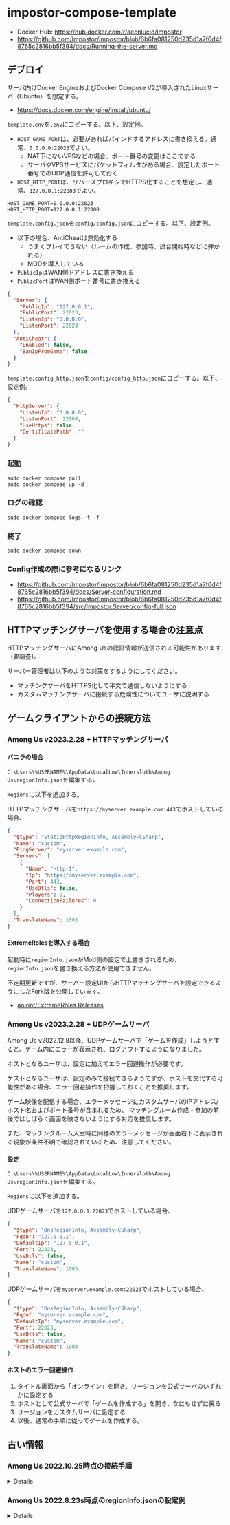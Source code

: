 # impostor-compose-template

- Docker Hub: <https://hub.docker.com/r/aeonlucid/impostor>
- <https://github.com/Impostor/Impostor/blob/6b6fa081250d235d1a7f0d4f8765c2816bb5f394/docs/Running-the-server.md>

## デプロイ

サーバ向けDocker EngineおよびDocker Compose V2が導入されたLinuxサーバ（Ubuntu）を想定する。

- <https://docs.docker.com/engine/install/ubuntu/>

`template.env`を`.env`にコピーする。以下、設定例。

- `HOST_GAME_PORT`は、必要があればバインドするアドレスに書き換える。通常、`0.0.0.0:22023`でよい。
    - NAT下にないVPSなどの場合、ポート番号の変更はここでする
    - サーバやVPSサービスにパケットフィルタがある場合、設定したポート番号でのUDP通信を許可しておく
- `HOST_HTTP_PORT`は、リバースプロキシでHTTPS化することを想定し、通常、`127.0.0.1:22000`でよい。

```env
HOST_GAME_PORT=0.0.0.0:22023
HOST_HTTP_PORT=127.0.0.1:22000
```

`template.config.json`を`config/config.json`にコピーする。以下、設定例。

- 以下の場合、AntiCheatは無効化する
    - うまくプレイできない（ルームの作成、参加時、試合開始時などに弾かれる）
    - MODを導入している
- `PublicIp`はWAN側IPアドレスに書き換える
- `PublicPort`はWAN側ポート番号に書き換える

```json
{
  "Server": {
    "PublicIp": "127.0.0.1",
    "PublicPort": 22023,
    "ListenIp": "0.0.0.0",
    "ListenPort": 22023
  },
  "AntiCheat": {
    "Enabled": false,
    "BanIpFromGame": false
  }
}
```

`template.config_http.json`を`config/config_http.json`にコピーする。以下、設定例。

```json
{
  "HttpServer": {
    "ListenIp": "0.0.0.0",
    "ListenPort": 22000,
    "UseHttps": false,
    "CertificatePath": ""
  }
}
```

### 起動

```shell
sudo docker compose pull
sudo docker compose up -d
```

### ログの確認

```shell
sudo docker compose logs -t -f
```

### 終了

```shell
sudo docker compose down
```

### Config作成の際に参考になるリンク

- <https://github.com/Impostor/Impostor/blob/6b6fa081250d235d1a7f0d4f8765c2816bb5f394/docs/Server-configuration.md>
- <https://github.com/Impostor/Impostor/blob/6b6fa081250d235d1a7f0d4f8765c2816bb5f394/src/Impostor.Server/config-full.json>


## HTTPマッチングサーバを使用する場合の注意点

HTTPマッチングサーバにAmong Usの認証情報が送信される可能性があります（要調査）。

サーバー管理者は以下のような対策をするようにしてください。

- マッチングサーバをHTTPS化して平文で通信しないようにする
- カスタムマッチングサーバに接続する危険性についてユーザに説明する


## ゲームクライアントからの接続方法

### Among Us v2023.2.28 + HTTPマッチングサーバ

#### バニラの場合

`C:\Users\%USERNAME%\AppData\LocalLow\Innersloth\Among Us\regionInfo.json`を編集する。

`Regions`に以下を追加する。

HTTPマッチングサーバを`https://myserver.example.com:443`でホストしている場合、

```json
{
  "$type": "StaticHttpRegionInfo, Assembly-CSharp",
  "Name": "custom",
  "PingServer": "myserver.example.com",
  "Servers": [
    {
      "Name": "Http-1",
      "Ip": "https://myserver.example.com",
      "Port": 443,
      "UseDtls": false,
      "Players": 0,
      "ConnectionFailures": 0
    }
  ],
  "TranslateName": 1003
}
```

#### ExtremeRolesを導入する場合

起動時に`regionInfo.json`がMod側の設定で上書きされるため、`regionInfo.json`を書き換える方法が使用できません。

不定期更新ですが、サーバー設定UIからHTTPマッチングサーバを設定できるようにしたFork版を公開しています。

- [aoirint/ExtremeRoles Releases](https://github.com/aoirint/ExtremeRoles/releases)


### Among Us v2023.2.28 + UDPゲームサーバ

Among Us v2022.12.8以降、UDPゲームサーバで「ゲームを作成」しようとすると、ゲーム内にエラーが表示され、ログアウトするようになりました。

ホストとなるユーザは、設定に加えてエラー回避操作が必要です。

ゲストとなるユーザは、設定のみで接続できるようですが、ホストを交代する可能性がある場合、エラー回避操作を把握しておくことを推奨します。

ゲーム映像を配信する場合、エラーメッセージにカスタムサーバのIPアドレス/ホスト名およびポート番号が含まれるため、
マッチングルーム作成・参加の前後ではしばらく画面を映さないようにする対応を推奨します。

また、マッチングルーム入室時に同様のエラーメッセージが画面右下に表示される現象が条件不明で確認されているため、注意してください。

#### 設定

`C:\Users\%USERNAME%\AppData\LocalLow\Innersloth\Among Us\regionInfo.json`を編集する。

`Regions`に以下を追加する。

UDPゲームサーバを`127.0.0.1:22023`でホストしている場合、

```json
{
  "$type": "DnsRegionInfo, Assembly-CSharp",
  "Fqdn": "127.0.0.1",
  "DefaultIp": "127.0.0.1",
  "Port": 22023,
  "UseDtls": false,
  "Name": "custom",
  "TranslateName": 1003
}
```

UDPゲームサーバを`myserver.example.com:22023`でホストしている場合、

```json
{
  "$type": "DnsRegionInfo, Assembly-CSharp",
  "Fqdn": "myserver.example.com",
  "DefaultIp": "myserver.example.com",
  "Port": 22023,
  "UseDtls": false,
  "Name": "custom",
  "TranslateName": 1003
}
```

#### ホストのエラー回避操作

1. タイトル画面から「オンライン」を開き、リージョンを公式サーバのいずれかに設定する
2. ホストとして公式サーバで「ゲームを作成する」を開き、なにもせずに戻る
3. リージョンをカスタムサーバに設定する
4. 以後、通常の手順に従ってゲームを作成する。


## 古い情報

### Among Us 2022.10.25時点の接続手順

<details>

### カスタムサーバー設定機能のあるMOD

MODの機能を使って設定する。

### バニラ

`C:\Users\%USERNAME%\AppData\LocalLow\Innersloth\Among Us\regionInfo.json`を編集する。

`Regions`に以下を追加する。

ホスト名`myserver.example.com`の場合、

```json
{
  "$type": "DnsRegionInfo, Assembly-CSharp",
  "Fqdn": "myserver.example.com",
  "DefaultIp": "myserver.example.com",
  "Port": 22023,
  "UseDtls": false,
  "Name": "custom",
  "TranslateName": 1003
}
```

IPアドレス`127.0.0.1`の場合、

```json
{
  "$type": "DnsRegionInfo, Assembly-CSharp",
  "Fqdn": "127.0.0.1",
  "DefaultIp": "127.0.0.1",
  "Port": 22023,
  "UseDtls": false,
  "Name": "custom",
  "TranslateName": 1003
}
```

JSONを吐き出してくれるツールがあったが、公式サーバーの情報が古そうだったので個人的に非推奨（ <https://impostor.github.io/Impostor/> ）。

</details>


### Among Us 2022.8.23s時点のregionInfo.jsonの設定例

<details>

```json
{
  "CurrentRegionIdx": 3,
  "Regions": [
    {
      "$type": "StaticHttpRegionInfo, Assembly-CSharp",
      "Name": "North America",
      "PingServer": "matchmaker.among.us",
      "Servers": [
        {
          "Name": "Http-1",
          "Ip": "https://matchmaker.among.us",
          "Port": 443,
          "UseDtls": true,
          "Players": 0,
          "ConnectionFailures": 0
        }
      ],
      "TranslateName": 289
    },
    {
      "$type": "StaticHttpRegionInfo, Assembly-CSharp",
      "Name": "Europe",
      "PingServer": "matchmaker-eu.among.us",
      "Servers": [
        {
          "Name": "Http-1",
          "Ip": "https://matchmaker-eu.among.us",
          "Port": 443,
          "UseDtls": true,
          "Players": 0,
          "ConnectionFailures": 0
        }
      ],
      "TranslateName": 290
    },
    {
      "$type": "StaticHttpRegionInfo, Assembly-CSharp",
      "Name": "Asia",
      "PingServer": "matchmaker-as.among.us",
      "Servers": [
        {
          "Name": "Http-1",
          "Ip": "https://matchmaker-as.among.us",
          "Port": 443,
          "UseDtls": true,
          "Players": 0,
          "ConnectionFailures": 0
        }
      ],
      "TranslateName": 291
    },
    {
      "$type": "DnsRegionInfo, Assembly-CSharp",
      "Fqdn": "127.0.0.1",
      "DefaultIp": "127.0.0.1",
      "Port": 22023,
      "UseDtls": false,
      "Name": "custom",
      "TranslateName": 1003
    }
  ]
}
```

</details>

